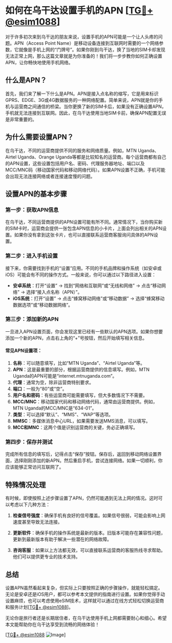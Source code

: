 # 如何在乌干达设置手机的APN [[TG💪+ @esim1088](https://t.me/s/esim1088)]

对于许多初次来到乌干达的朋友来说，设置手机的APN可能是一个让人头疼的问题。APN（Access Point Name）是移动设备连接到互联网时需要的一个网络参数，它就像是手机上网的“门牌号”。如果你刚到乌干达，换了当地的SIM卡却发现无法正常上网，那么这篇文章就是为你准备的！我们将一步步教你如何正确设置APN，让你畅快地使用手机网络。

## 什么是APN？

首先，我们来了解一下什么是APN。APN是接入点名称的缩写，它是用来标识GPRS、EDGE、3G或4G数据服务的一种网络配置。简单来说，APN就是你的手机与运营商之间通信的桥梁。当你更换了新的SIM卡后，如果没有正确设置APN，手机就无法连接到互联网。因此，在乌干达使用当地SIM卡前，确保APN配置无误是非常重要的。

## 为什么需要设置APN？

在乌干达，不同的运营商提供不同的服务和网络质量。例如，MTN Uganda、Airtel Uganda、Orange Uganda等都是比较知名的运营商。每个运营商都有自己的APN设置，这些设置包括用户名、密码、代理服务器地址、端口以及MCC/MNC码（移动国家代码和移动网络代码）。如果APN设置不正确，手机可能会出现无法连接网络或者连接速度慢的问题。

## 设置APN的基本步骤

### 第一步：获取APN信息

在乌干达，不同运营商提供的APN设置可能有所不同。通常情况下，当你购买新的SIM卡时，运营商会提供一张包含APN信息的小卡片，上面会列出相关的APN设置。如果你没有拿到这张卡片，也可以直接联系运营商客服询问具体的APN设置。

### 第二步：进入手机设置

接下来，你需要找到手机的“设置”应用。不同的手机品牌和操作系统（如安卓或iOS）可能会有不同的操作方式。一般来说，你可以通过以下路径进入设置：

- **安卓系统**：打开“设置” -> 找到“网络和互联网”或“无线和网络” -> 点击“移动网络” -> 选择“接入点名称（APN）”。
- **iOS系统**：打开“设置” -> 点击“蜂窝移动网络”或“移动数据” -> 选择“蜂窝移动数据选项”或“移动数据网络”。

### 第三步：添加新的APN

一旦进入APN设置页面，你会发现这里已经有一些默认的APN选项。如果你想要添加一个新的APN，点击右上角的“+”号按钮，然后开始填写相关信息。

#### 常见APN设置项：

1. **名称**：可以随意填写，比如“MTN Uganda”、“Airtel Uganda”等。
2. **APN**：这是最重要的部分，根据运营商提供的信息填写。例如，MTN Uganda的APN可能是“internet.mtnuganda.com”。
3. **代理**：通常为空，除非运营商特别要求。
4. **端口**：一般为“80”或“空”。
5. **用户名和密码**：有些运营商可能需要填写，但大多数情况下不需要。
6. **MCC/MNC**：移动国家代码和移动网络代码，通常由运营商提供。例如，MTN Uganda的MCC/MNC是“634-01”。
7. **类型**：可以选择“默认”、“MMS”、“WAP”等选项。
8. **MMSC**：多媒体消息中心URL，如果需要发送MMS消息，可以填写。
9. **MCC和MNC**：这两个值是识别运营商的关键，务必正确填写。

### 第四步：保存并测试

完成所有信息的填写后，记得点击“保存”按钮。保存后，返回到移动网络设置界面，选择刚刚添加的新APN。然后重启手机，尝试连接网络。如果一切顺利，你应该能够正常访问互联网了。

## 特殊情况处理

有时候，即使按照上述步骤设置了APN，仍然可能遇到无法上网的情况。这时可以考虑以下几种方法：

1. **检查信号强度**：确保手机有良好的信号覆盖。如果信号很弱，可能会影响上网速度甚至导致无法连接。
   
2. **更新软件**：确保手机的操作系统是最新的版本。旧版本可能存在兼容性问题，更新到最新版本有助于解决一些潜在的网络故障。

3. **咨询客服**：如果以上方法都无效，可以直接联系运营商的客服热线寻求帮助。他们可以提供更专业的技术支持。

## 总结

设置APN虽然看起来复杂，但实际上只要按照正确的步骤操作，就能轻松搞定。无论是安卓还是iOS用户，都可以参考本文提供的指南进行设置。如果你觉得手动设置麻烦，也可以考虑使用eSIM技术，这样就可以通过在线方式轻松切换运营商和服务计划[[TG💪+ @esim1088](https://t.me/s/esim1088)]。

无论你是旅行者还是长期居住者，在乌干达使用手机上网都需要耐心和细心。希望本文能帮助你在乌干达享受到流畅的网络体验！

[[TG💪+ @esim1088](https://t.me/s/esim1088) ![Image](https://i.postimg.cc/4NQfJmqS/Snipaste-2025-05-13-00-14-12.png)]